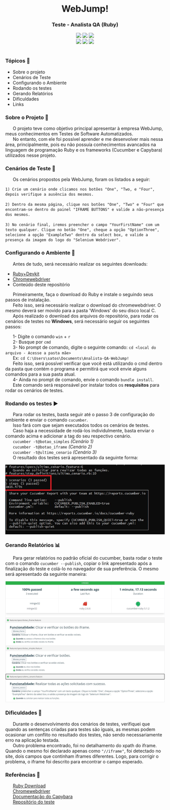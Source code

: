 <h1 align='center'>WebJump!</h1><h3 align='center'>Teste - Analista QA (Ruby)</h3>
<div align='center'>
    <img src="http://img.shields.io/static/v1?label=Ruby%20&message=2.6.6&color=red&logo=ruby"/>
    <img src="http://img.shields.io/static/v1?label=VS%20Code%20&message=1.47.3&color=blue&logo=visual-studio-code"/>
    <img src="http://img.shields.io/static/v1?label=status%20&message=Concluído&color=green"/>
</div>
<div align='center'>
    <img src="http://img.shields.io/static/v1?label=Cucumber%20&message=5.1.2&color=green"/>
    <img src="http://img.shields.io/static/v1?label=Capybara%20&message=3.33.0&color=salmon"/>
    <img src="http://img.shields.io/static/v1?label=Selenium%20&message=3.142.7&color=green"/>
</div></br>

### Tópicos :scroll:
- Sobre o projeto
- Cenários de Teste
- Configurando o Ambiente
- Rodando os testes
- Gerando Relatórios
- Dificuldades
- Links


### Sobre o Projeto :book:

&nbsp;&nbsp;&nbsp;&nbsp;&nbsp;&nbsp;O projeto teve como objetivo principal apresentar à empresa WebJump, meus conhecimentos em Testes de Software Automatizados.</br>
&nbsp;&nbsp;&nbsp;&nbsp;&nbsp;&nbsp;No entanto, com ele foi possível aprender e me desenvolver mais nessa área, principalmente, pois eu não possuía conhecimentos avancados na linguagem de programação Ruby e os frameworks (Cucumber e Capybara) utilizados nesse projeto.

### Cenários de Teste :cucumber:

&nbsp;&nbsp;&nbsp;&nbsp;&nbsp;&nbsp;Os cenários propostos pela WebJump, foram os listados a seguir:

```
1) Crie um cenário onde clicamos nos botões "One", "Two, e "Four", depois verifique a ausência dos mesmos.

2) Dentro da mesma página, clique nos botões "One", "Two" e "Four" que encontram-se dentro do painel "IFRAME BUTTONS" e valide a não-presença dos mesmos.

3) No cenário final, iremos preencher o campo "YourFirstName" com um texto qualquer. Clique no botão "One", cheque a opção "OptionThree", selecione a opção "ExampleTwo" dentro da select box, e valide a presença da imagem do logo do "Selenium Webdriver".
```


### Configurando o Ambiente :wrench:

&nbsp;&nbsp;&nbsp;&nbsp;&nbsp;&nbsp;Antes de tudo, será necessário realizar os seguintes downloads:
- [Ruby+Devkit](https://rubyinstaller.org/downloads/)
- [Chromewebdriver](https://chromedriver.chromium.org/downloads)
- Conteúdo deste repositório

&nbsp;&nbsp;&nbsp;&nbsp;&nbsp;&nbsp;Primeiramente, faça o download do Ruby e instale o seguindo seus passos de instalação.</br>
&nbsp;&nbsp;&nbsp;&nbsp;&nbsp;&nbsp;Feito isso, será necessário realizar o download do chromewebdriver. O mesmo deverá ser movido para a pasta 'Windows' do seu disco local C.</br>
&nbsp;&nbsp;&nbsp;&nbsp;&nbsp;&nbsp;Após realizado o download dos arquivos do repositório, para rodar os cenários de testes no **Windows**, será necessário seguir os seguintes passos:</br>

&nbsp;&nbsp;&nbsp;&nbsp;&nbsp;&nbsp;1- Digite o comando ```win``` + ```r```</br>
&nbsp;&nbsp;&nbsp;&nbsp;&nbsp;&nbsp;2- Busque por ```cmd```</br>
&nbsp;&nbsp;&nbsp;&nbsp;&nbsp;&nbsp;3- No prompt de comando, digite o seguinte comando: ```cd <local do arquivo - Acesse a pasta mãe>```</br>
&nbsp;&nbsp;&nbsp;&nbsp;&nbsp;&nbsp;Ex: ```cd C:\Users\satos\Documents\Analista-QA-WebJump!```</br>
&nbsp;&nbsp;&nbsp;&nbsp;&nbsp;&nbsp;Feito isso, será possível verificar que você está utilizando o cmd dentro da pasta que contém o programa e permitirá que você envie alguns comandos para a sua pasta atual.</br>
&nbsp;&nbsp;&nbsp;&nbsp;&nbsp;&nbsp;4- Ainda no prompt de comando, envie o comando ```bundle install```.</br>
&nbsp;&nbsp;&nbsp;&nbsp;&nbsp;&nbsp;Este comando será responsável por instalar todos os **resquisitos** para rodar os cenários de testes.

### Rodando os testes :arrow_forward:

&nbsp;&nbsp;&nbsp;&nbsp;&nbsp;&nbsp;Para rodar os testes, basta seguir até o passo 3 de configuração do ambiente e enviar o comando ```cucumber```.</br>
&nbsp;&nbsp;&nbsp;&nbsp;&nbsp;&nbsp;Isso fará com que sejam executados todos os cenários de testes.</br>
&nbsp;&nbsp;&nbsp;&nbsp;&nbsp;&nbsp;Caso haja a necessidade de rodá-los individulmente, basta enviar o comando acima e adicionar a tag do seu respectivo cenário.</br>
&nbsp;&nbsp;&nbsp;&nbsp;&nbsp;&nbsp;```cucumber -t@botao_simples``` *(Cenário 1)*</br>
&nbsp;&nbsp;&nbsp;&nbsp;&nbsp;&nbsp;```cucumber -t@botao_iframe``` *(Cenário 2)*</br>
&nbsp;&nbsp;&nbsp;&nbsp;&nbsp;&nbsp;```cucumber -t@ultimo_cenario``` *(Cenário 3)*</br>
&nbsp;&nbsp;&nbsp;&nbsp;&nbsp;&nbsp;O resultado dos testes será apresentado da seguinte forma:

<img src='./result.JPG' align='center'>

### Gerando Relatórios :bar_chart:

&nbsp;&nbsp;&nbsp;&nbsp;&nbsp;&nbsp;Para gerar relatórios no padrão oficial do cucumber, basta rodar o teste com o comando ```cucumber --publish```, copiar o link apresentado após a finalização do teste e colá-lo no navegador de sua preferência. O mesmo será apresentado da seguinte maneira:

<img src='./cucumber_file.JPG' align='center'>

### Dificuldades :muscle:

&nbsp;&nbsp;&nbsp;&nbsp;&nbsp;&nbsp;Durante o desenvolvimento dos cenários de testes, verifiquei que quando as sentenças criadas para testes são iguais, as mesmas podem ocasionar um conflito no resultado dos testes, não sendo necessariamente erro na aplicação testada.</br>
&nbsp;&nbsp;&nbsp;&nbsp;&nbsp;&nbsp;Outro problema encontrado, foi no detalhamento do xpath do iframe. Quando o mesmo foi declarado apenas como ```"//iframe"```, foi detectado no site, dois campos que continham iframes diferentes. Logo, para corrigir o problema, o iframe foi descrito para encontrar o campo esperado.


### Referências :link:

&nbsp;&nbsp;&nbsp;&nbsp;&nbsp;&nbsp;[Ruby Download](https://rubyinstaller.org/downloads/)</br>
&nbsp;&nbsp;&nbsp;&nbsp;&nbsp;&nbsp;[Chromewebdriver](https://chromedriver.chromium.org/downloads)</br>
&nbsp;&nbsp;&nbsp;&nbsp;&nbsp;&nbsp;[Documentação do Capybara](https://rubydoc.info/github/jnicklas/capybara/master/Capybara/Node/Finders)</br>
&nbsp;&nbsp;&nbsp;&nbsp;&nbsp;&nbsp;[Repositório do teste](https://github.com/HenriqueSaKi/Analista-QA-WebJump-Ruby)